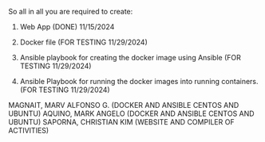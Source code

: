 So all in all you are required to create: 

1. Web App  (DONE) 11/15/2024

2. Docker file (FOR TESTING 11/29/2024)

3. Ansible playbook for creating the docker image using Ansible (FOR TESTING 11/29/2024)

4. Ansible Playbook for running the docker images into running containers. (FOR TESTING 11/29/2024)


MAGNAIT, MARV ALFONSO G. (DOCKER AND ANSIBLE CENTOS AND UBUNTU)
AQUINO, MARK ANGELO (DOCKER AND ANSIBLE CENTOS AND UBUNTU)
SAPORNA, CHRISTIAN KIM (WEBSITE AND COMPILER OF ACTIVITIES)
